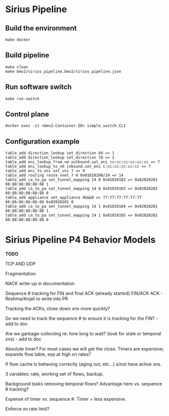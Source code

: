 # Sirius Pipeline

## Build the environment
```
make docker
```

## Build pipeline
```
make clean
make bmv2/sirius_pipeline.bmv2/sirius_pipeline.json
```

## Run software switch
```
make run-switch
```

## Control plane
```
docker exec -it <bmv2-Container-ID> simple_switch_CLI
```

## Configuration example
```
table_add direction_lookup set_direction 60 => 1
table_add direction_lookup set_direction 70 => 2
table_add eni_lookup_from_vm outbound.set_eni cc:cc:cc:cc:cc:cc => 7
table_add eni_lookup_to_vm inbound.set_eni c:cc:cc:cc:cc:cc => 7
table_add eni_to_vni set_vni 7 => 9
table_add routing route_vnet 7 0 0x01010100/24 => 14
table_add ca_to_pa set_tunnel_mapping 14 0 0x01010102 => 0x02020202 88:88:88:88:88:88 1
table_add ca_to_pa set_tunnel_mapping 14 0 0x01010103 => 0x02020202 88:88:88:88:88:88 0
table_add appliance set_appliance 0&&&0 => 77:77:77:77:77:77 66:66:66:66:66:66 0x02020201 0
table_add ca_to_pa set_tunnel_mapping 14 1 0x01010104 => 0x02020202 88:88:88:88:88:88 1
table_add ca_to_pa set_tunnel_mapping 14 1 0x01010105 => 0x02020202 88:88:88:88:88:88 0
```

# Sirius Pipeline P4 Behavior Models
**TODO**

TCP AND UDP

Fragmentation

NACK write-up in documentation

Sequence # tracking for FIN and final ACK (already started) FIN/ACK ACK - Reshma/Anjali to write into PR

Tracking the ACKs, close down xns more quickly?

Do we need to track the sequence # to ensure it is tracking for the FIN?  - add to doc

Are we garbage-collecting re: how long to wait?  (look for stale or temporal xns) - add to doc

Absolute timer?  For most cases we will get the close. Timers are expensive; expands flow table, esp at high xn rates?

If flow cache is behaving correctly (aging out, etc...) s/not have active xns.  

3 variables:  rate, working set of flows, backup.

Background tasks removing temporal flows?  Advantage here vs. sequence # tracking?  

Expense of timer vs. sequence #.  Timer = less expensive.

Enforce xn rate limit?
